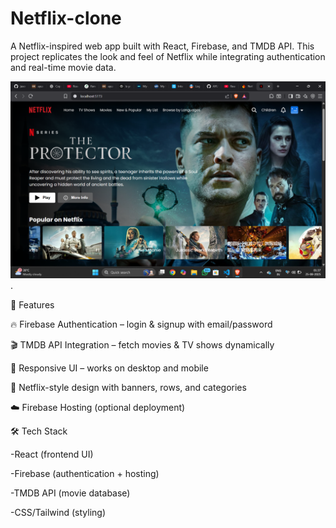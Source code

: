 # Netflix-clone
A Netflix-inspired web app built with React, Firebase, and TMDB API. This project replicates the look and feel of Netflix while integrating authentication and real-time movie data.

![Image Alt](https://github.com/AYUSH6119/Netflix-clone/blob/0c79fb4ccbb3d6e2deb30b80d270888bcccc3744/Screenshot%20(53).png).

🚀 Features

🔥 Firebase Authentication – login & signup with email/password

🎬 TMDB API Integration – fetch movies & TV shows dynamically

📱 Responsive UI – works on desktop and mobile

🎨 Netflix-style design with banners, rows, and categories

☁️ Firebase Hosting (optional deployment)



🛠️ Tech Stack

-React (frontend UI)

-Firebase (authentication + hosting)

-TMDB API (movie database)

-CSS/Tailwind (styling)

